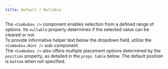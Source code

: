 ```yaml
---
title: Default / Nullable
---
```


The `<Combobox />` component enables selection from a defined range of options. Its `nullable` property determines if the selected value can be cleared or not.
<br/>
To provide informative helper text below the dropdown field, utilize the `<Combobox.Hint />` sub-component.
<br/>
The `<Combobox />` also offers multiple placement options determined by the `position` property, as detailed in the `props table` below. The default position is `bottom` when not specified.
